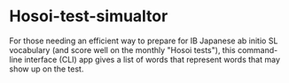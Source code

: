 # Hosoi-test-simualtor

For those needing an efficient way to prepare for IB Japanese ab initio SL vocabulary (and score well on the monthly "Hosoi tests"), this command-line interface (CLI) app gives a list of words that represent words that may show up on the test.
